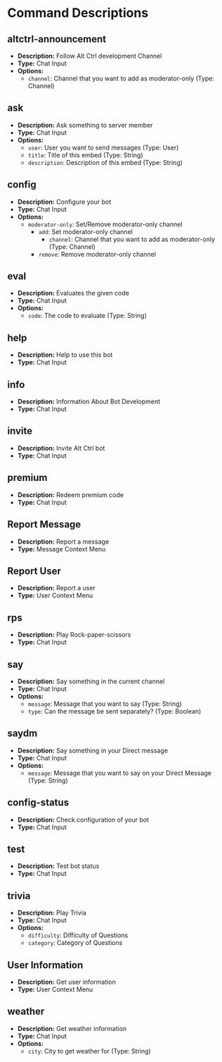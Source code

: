 # Command Descriptions

## altctrl-announcement

-   **Description:** Follow Alt Ctrl development Channel
-   **Type:** Chat Input
-   **Options:**
    -   `channel`: Channel that you want to add as moderator-only (Type: Channel)

## ask

-   **Description:** Ask something to server member
-   **Type:** Chat Input
-   **Options:**
    -   `user`: User you want to send messages (Type: User)
    -   `title`: Title of this embed (Type: String)
    -   `description`: Description of this embed (Type: String)

## config

-   **Description:** Configure your bot
-   **Type:** Chat Input
-   **Options:**
    -   `moderator-only`: Set/Remove moderator-only channel
        -   `add`: Set moderator-only channel
            -   `channel`: Channel that you want to add as moderator-only (Type: Channel)
        -   `remove`: Remove moderator-only channel

## eval

-   **Description:** Evaluates the given code
-   **Type:** Chat Input
-   **Options:**
    -   `code`: The code to evaluate (Type: String)

## help

-   **Description:** Help to use this bot
-   **Type:** Chat Input

## info

-   **Description:** Information About Bot Development
-   **Type:** Chat Input

## invite

-   **Description:** Invite Alt Ctrl bot
-   **Type:** Chat Input

## premium

-   **Description:** Redeem premium code
-   **Type:** Chat Input

## Report Message

-   **Description:** Report a message
-   **Type:** Message Context Menu

## Report User

-   **Description:** Report a user
-   **Type:** User Context Menu

## rps

-   **Description:** Play Rock-paper-scissors
-   **Type:** Chat Input

## say

-   **Description:** Say something in the current channel
-   **Type:** Chat Input
-   **Options:**
    -   `message`: Message that you want to say (Type: String)
    -   `type`: Can the message be sent separately? (Type: Boolean)

## saydm

-   **Description:** Say something in your Direct message
-   **Type:** Chat Input
-   **Options:**
    -   `message`: Message that you want to say on your Direct Message (Type: String)

## config-status

-   **Description:** Check configuration of your bot
-   **Type:** Chat Input

## test

-   **Description:** Test bot status
-   **Type:** Chat Input

## trivia

-   **Description:** Play Trivia
-   **Type:** Chat Input
-   **Options:**
    -   `difficulty`: Difficulty of Questions
    -   `category`: Category of Questions

## User Information

-   **Description:** Get user information
-   **Type:** User Context Menu

## weather

-   **Description:** Get weather information
-   **Type:** Chat Input
-   **Options:**
    -   `city`: City to get weather for (Type: String)
